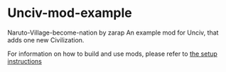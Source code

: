 # Unciv-mod-example
Naruto-Village-become-nation by zarap
An example mod for Unciv, that adds one new Civilization.

For information on how to build and use mods, please refer to [the setup instructions](https://yairm210.github.io/Unciv/Modders/Making-a-new-Civilization/)
